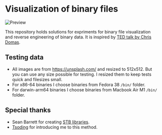 # Visualization of binary files

![Preview](https://github.com/mitjafelicijan/binary-visualization/assets/296714/55003089-5696-4ba7-8ee3-d6046a80ed23)

This repository holds solutions for expriments for binary file visualization and
reverse engineering of binary data. It is inspired by [TED talk by Chris
Domas](https://www.ted.com/talks/chris_domas_the_1s_and_0s_behind_cyber_warfare).

## Testing data

- All images are from https://unsplash.com/ and resized to 512x512. But you can
  use any size possible for testing. I resized them to keep tests quick and
  filesizes small.
- For x86-64 binaries I choose binaries from Fedora 38 `/bin/` folder.
- For darwin-arm64 binaries I choose binaries from Macbook Air M1 `/bin/`
  folder.

## Special thanks

- Sean Barrett for creating [STB libraries](https://github.com/nothings/stb).
- [Tsoding](https://twitter.com/tsoding) for introducing me to this method.
